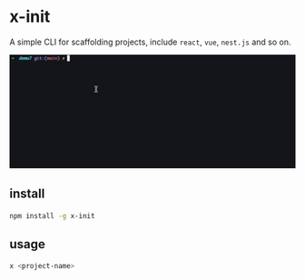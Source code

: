 # x-init

A simple CLI for scaffolding projects, include `react`, `vue`, `nest.js` and so on. 

![demo](./demo1.gif)

## install
```bash
npm install -g x-init
```

## usage
```bash
x <project-name>
```
